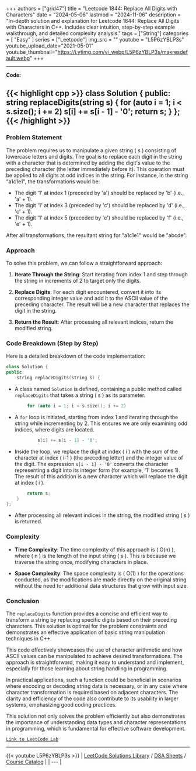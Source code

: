
+++
authors = ["grid47"]
title = "Leetcode 1844: Replace All Digits with Characters"
date = "2024-05-06"
lastmod = "2024-11-06"
description = "In-depth solution and explanation for Leetcode 1844: Replace All Digits with Characters in C++. Includes clear intuition, step-by-step example walkthrough, and detailed complexity analysis."
tags = ["String"]
categories = [
    "Easy"
]
series = ["Leetcode"]
img_src = ""
youtube = "L5P6zYBLP3s"
youtube_upload_date="2021-05-01"
youtube_thumbnail="https://i.ytimg.com/vi_webp/L5P6zYBLP3s/maxresdefault.webp"
+++



---
**Code:**

{{< highlight cpp >}}
class Solution {
public:
    string replaceDigits(string s) {
    for (auto i = 1; i < s.size(); i += 2)
        s[i] += s[i - 1] - '0';
        return s;
    }
};
{{< /highlight >}}
---

### Problem Statement

The problem requires us to manipulate a given string \( s \) consisting of lowercase letters and digits. The goal is to replace each digit in the string with a character that is determined by adding the digit's value to the preceding character (the letter immediately before it). This operation must be applied to all digits at odd indices in the string. For instance, in the string "a1c1e1", the transformations would be:

- The digit '1' at index 1 (preceded by 'a') should be replaced by 'b' (i.e., 'a' + 1).
- The digit '1' at index 3 (preceded by 'c') should be replaced by 'd' (i.e., 'c' + 1).
- The digit '1' at index 5 (preceded by 'e') should be replaced by 'f' (i.e., 'e' + 1).

After all transformations, the resultant string for "a1c1e1" would be "abcde".

### Approach

To solve this problem, we can follow a straightforward approach:

1. **Iterate Through the String**: Start iterating from index 1 and step through the string in increments of 2 to target only the digits.

2. **Replace Digits**: For each digit encountered, convert it into its corresponding integer value and add it to the ASCII value of the preceding character. The result will be a new character that replaces the digit in the string.

3. **Return the Result**: After processing all relevant indices, return the modified string.

### Code Breakdown (Step by Step)

Here is a detailed breakdown of the code implementation:

```cpp
class Solution {
public:
    string replaceDigits(string s) {
```
- A class named `Solution` is defined, containing a public method called `replaceDigits` that takes a string \( s \) as its parameter.

```cpp
        for (auto i = 1; i < s.size(); i += 2)
```
- A `for` loop is initiated, starting from index 1 and iterating through the string while incrementing by 2. This ensures we are only examining odd indices, where digits are located.

```cpp
            s[i] += s[i - 1] - '0';
```
- Inside the loop, we replace the digit at index \( i \) with the sum of the character at index \( i-1 \) (the preceding letter) and the integer value of the digit. The expression `s[i - 1] - '0'` converts the character representing a digit into its integer form (for example, '1' becomes 1). The result of this addition is a new character which will replace the digit at index \( i \).

```cpp
        return s;
    }
};
```
- After processing all relevant indices in the string, the modified string \( s \) is returned.

### Complexity

- **Time Complexity**: The time complexity of this approach is \( O(n) \), where \( n \) is the length of the input string \( s \). This is because we traverse the string once, modifying characters in place.

- **Space Complexity**: The space complexity is \( O(1) \) for the operations conducted, as the modifications are made directly on the original string without the need for additional data structures that grow with input size.

### Conclusion

The `replaceDigits` function provides a concise and efficient way to transform a string by replacing specific digits based on their preceding characters. This solution is optimal for the problem constraints and demonstrates an effective application of basic string manipulation techniques in C++.

This code effectively showcases the use of character arithmetic and how ASCII values can be manipulated to achieve desired transformations. The approach is straightforward, making it easy to understand and implement, especially for those learning about string handling in programming.

In practical applications, such a function could be beneficial in scenarios where encoding or decoding string data is necessary, or in any case where character transformation is required based on adjacent characters. The clarity and efficiency of the code also contribute to its usability in larger systems, emphasizing good coding practices.

This solution not only solves the problem efficiently but also demonstrates the importance of understanding data types and character representations in programming, which is fundamental for effective software development.

[`Link to LeetCode Lab`](https://leetcode.com/problems/replace-all-digits-with-characters/description/)

---
{{< youtube L5P6zYBLP3s >}}
| [LeetCode Solutions Library](https://grid47.xyz/leetcode/) / [DSA Sheets](https://grid47.xyz/sheets/) / [Course Catalog](https://grid47.xyz/courses/) |
| --- |
